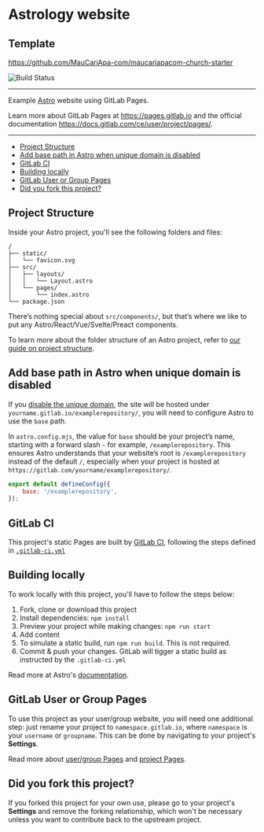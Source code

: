 # Astrology website

## Template

https://github.com/MauCariApa-com/maucariapacom-church-starter


![Build Status](https://gitlab.com/pages/astro/badges/master/build.svg)

---

Example [Astro](https://astro.build) website using GitLab Pages.

Learn more about GitLab Pages at https://pages.gitlab.io and the official
documentation https://docs.gitlab.com/ce/user/project/pages/.

---

<!-- START doctoc generated TOC please keep comment here to allow auto update -->
<!-- DON'T EDIT THIS SECTION, INSTEAD RE-RUN doctoc TO UPDATE -->

- [Project Structure](#project-structure)
- [Add base path in Astro when unique domain is disabled](#add-base-path-in-astro-when-unique-domain-is-disabled)
- [GitLab CI](#gitlab-ci)
- [Building locally](#building-locally)
- [GitLab User or Group Pages](#gitlab-user-or-group-pages)
- [Did you fork this project?](#did-you-fork-this-project)

<!-- END doctoc generated TOC please keep comment here to allow auto update -->

## Project Structure

Inside your Astro project, you'll see the following folders and files:

```text
/
├── static/
│   └── favicon.svg
├── src/
│   ├── layouts/
│   │   └── Layout.astro
│   └── pages/
│       └── index.astro
└── package.json
```

There’s nothing special about `src/components/`, but that’s where we like to put any Astro/React/Vue/Svelte/Preact components.

To learn more about the folder structure of an Astro project, refer to [our guide on project structure](https://docs.astro.build/en/basics/project-structure/).

## Add base path in Astro when unique domain is disabled

If you [disable the unique domain](https://docs.gitlab.com/user/project/pages/#unique-domains),
the site will be hosted under `yourname.gitlab.io/examplerepository/`,
you will need to configure Astro to use the `base` path.

In `astro.config.mjs`, the value for `base` should be your project’s name,
starting with a forward slash - for example, `/examplerepository`.
This ensures Astro understands that your website’s root is `/examplerepository` instead of the default `/`,
especially when your project is hosted at `https://gitlab.com/yourname/examplerepository/`.

```js:title=astro.config.mjs
export default defineConfig({
    base: '/examplerepository',
});
```

## GitLab CI

This project's static Pages are built by [GitLab CI][ci], following the steps
defined in [`.gitlab-ci.yml`](.gitlab-ci.yml)

## Building locally

To work locally with this project, you'll have to follow the steps below:

1. Fork, clone or download this project
1. Install dependencies: `npm install`
1. Preview your project while making changes: `npm run start`
1. Add content
1. To simulate a static build, run `npm run build`. This is not required.
1. Commit & push your changes. GitLab will tigger a static build as instructed by the `.gitlab-ci.yml`

Read more at Astro's [documentation](https://docs.astro.build/en/getting-started/).

## GitLab User or Group Pages

To use this project as your user/group website, you will need one additional
step: just rename your project to `namespace.gitlab.io`, where `namespace` is
your `username` or `groupname`. This can be done by navigating to your
project's **Settings**.

Read more about [user/group Pages][userpages] and [project Pages][projpages].

## Did you fork this project?

If you forked this project for your own use, please go to your project's
**Settings** and remove the forking relationship, which won't be necessary
unless you want to contribute back to the upstream project.

[ci]: https://about.gitlab.com/gitlab-ci/
[<project>]: http://link-to-project-main-page
[install]: http://link-to-install-page
[documentation]: http://link-to-main-documentation-page
[userpages]: https://docs.gitlab.com/ce/user/project/pages/introduction.html#user-or-group-pages
[projpages]: https://docs.gitlab.com/ce/user/project/pages/introduction.html#project-pages
